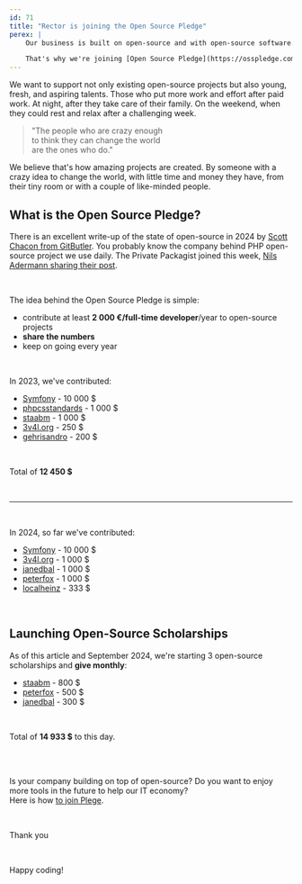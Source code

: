 ```yaml
---
id: 71
title: "Rector is joining the Open Source Pledge"
perex: |
    Our business is built on open-source and with open-source software. We're using "free" PHP language, "free" PHP frameworks, and "free" packages. But those are not free to develop and maintain.

    That's why we're joining [Open Source Pledge](https://osspledge.com/). To put actual numbers on the table and commit to long-term support.
---
```


We want to support not only existing open-source projects but also young, fresh, and aspiring talents. Those who put more work and effort after paid work. At night, after they take care of their family. On the weekend, when they could rest and relax after a challenging week.

<blockquote class="blockquote mt-5 mb-5 text-center">
"The people who are crazy enough<br>
to think they can change the world<br>
are the ones who do."
</blockquote>

We believe that's how amazing projects are created. By someone with a crazy idea to change the world, with little time and money they have, from their tiny room or with a couple of like-minded people.


## What is the Open Source Pledge?

There is an excellent write-up of the state of open-source in 2024 by [Scott Chacon from GitButler](https://blog.gitbutler.com/open-source-pledge-2024/). You probably know the company behind PHP open-source project we use daily. The Private Packagist joined this week, [Nils Adermann sharing their post](https://blog.packagist.com/packagist-is-joining-the-open-source-pledge/).

<br>

The idea behind the Open Source Pledge is simple:

 * contribute at least **2 000 €/full-time developer**/year to open-source projects
 * **share the numbers**
 * keep on going every year

<br>

In 2023, we've contributed:

* [Symfony](https://symfony.com/sponsor) - 10 000 $
* [phpcsstandards](https://github.com/sponsors/PHPCSStandards) - 1 000 $
* [staabm](https://github.com/sponsors/staabm) - 1 000 $
* [3v4l.org](https://3v4l.org/sponsor) - 250 $
* [gehrisandro](https://github.com/sponsors/gehrisandro) - 200 $

<br>

Total of **12 450 $**

<br>

<hr>

<br>

In 2024, so far we've contributed:

* [Symfony](https://symfony.com/sponsor) - 10 000 $
* [3v4l.org](https://3v4l.org/sponsor) - 1 000 $
* [janedbal](https://github.com/sponsors/janedbal) - 1 000 $
* [peterfox](https://github.com/sponsors/peterfox) - 1 000 $
* [localheinz](https://github.com/sponsors/localheinz) - 333 $

<br>

## Launching Open-Source Scholarships

As of this article and September 2024, we're starting 3 open-source scholarships and **give monthly**:

* [staabm](https://github.com/sponsors/staabm) - 800 $
* [peterfox](https://github.com/sponsors/peterfox) - 500 $
* [janedbal](https://github.com/sponsors/janedbal) - 300 $

<br>

Total of **14 933 $** to this day.

<br>
<br>


Is your company building on top of open-source? Do you want to enjoy more tools in the future to help our IT economy?
<br>
Here is how [to join Plege](https://osspledge.com/join/).

<br>

Thank you

<br>

Happy coding!
